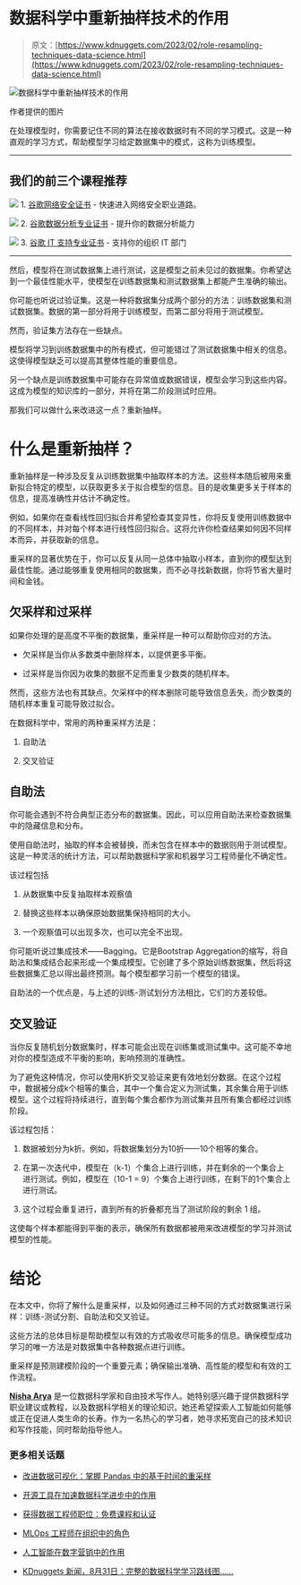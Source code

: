 # 数据科学中重新抽样技术的作用

> 原文：[https://www.kdnuggets.com/2023/02/role-resampling-techniques-data-science.html](https://www.kdnuggets.com/2023/02/role-resampling-techniques-data-science.html)

![数据科学中重新抽样技术的作用](../Images/cc93027d78ad9bad1bb5470f5a65ab78.png)

作者提供的图片

在处理模型时，你需要记住不同的算法在接收数据时有不同的学习模式。这是一种直观的学习方式，帮助模型学习给定数据集中的模式，这称为训练模型。

* * *

## 我们的前三个课程推荐

![](../Images/0244c01ba9267c002ef39d4907e0b8fb.png) 1\. [谷歌网络安全证书](https://www.kdnuggets.com/google-cybersecurity) - 快速进入网络安全职业道路。

![](../Images/e225c49c3c91745821c8c0368bf04711.png) 2\. [谷歌数据分析专业证书](https://www.kdnuggets.com/google-data-analytics) - 提升你的数据分析能力

![](../Images/0244c01ba9267c002ef39d4907e0b8fb.png) 3\. [谷歌 IT 支持专业证书](https://www.kdnuggets.com/google-itsupport) - 支持你的组织 IT 部门

* * *

然后，模型将在测试数据集上进行测试，这是模型之前未见过的数据集。你希望达到一个最佳性能水平，使模型在训练数据集和测试数据集上都能产生准确的输出。

你可能也听说过验证集。这是一种将数据集分成两个部分的方法：训练数据集和测试数据集。数据的第一部分将用于训练模型，而第二部分将用于测试模型。

然而，验证集方法存在一些缺点。

模型将学习到训练数据集中的所有模式，但可能错过了测试数据集中相关的信息。这使得模型缺乏可以提高其整体性能的重要信息。

另一个缺点是训练数据集中可能存在异常值或数据错误，模型会学习到这些内容。这成为模型的知识库的一部分，并将在第二阶段测试时应用。

那我们可以做什么来改进这一点？重新抽样。

# 什么是重新抽样？

重新抽样是一种涉及反复从训练数据集中抽取样本的方法。这些样本随后被用来重新拟合特定的模型，以获取更多关于拟合模型的信息。目的是收集更多关于样本的信息，提高准确性并估计不确定性。

例如，如果你在查看线性回归拟合并希望检查其变异性，你将反复使用训练数据中的不同样本，并对每个样本进行线性回归拟合。这将允许你检查结果如何因不同样本而异，并获取新的信息。

重采样的显著优势在于，你可以反复从同一总体中抽取小样本，直到你的模型达到最佳性能。通过能够重复使用相同的数据集，而不必寻找新数据，你将节省大量时间和金钱。

## 欠采样和过采样

如果你处理的是高度不平衡的数据集，重采样是一种可以帮助你应对的方法。

+   欠采样是当你从多数类中删除样本，以提供更多平衡。

+   过采样是当你因为收集的数据不足而重复少数类的随机样本。

然而，这些方法也有其缺点。欠采样中的样本删除可能导致信息丢失，而少数类的随机样本重复可能导致过拟合。

在数据科学中，常用的两种重采样方法是：

1.  自助法

1.  交叉验证

## 自助法

你可能会遇到不符合典型正态分布的数据集。因此，可以应用自助法来检查数据集中的隐藏信息和分布。

使用自助法时，抽取的样本会被替换，而未包含在样本中的数据则用于测试模型。这是一种灵活的统计方法，可以帮助数据科学家和机器学习工程师量化不确定性。

该过程包括

1.  从数据集中反复抽取样本观察值

1.  替换这些样本以确保原始数据集保持相同的大小。

1.  一个观察值可以出现多次，也可以完全不出现。

你可能听说过集成技术——Bagging。它是Bootstrap Aggregation的缩写，将自助法和集成结合起来形成一个集成模型。它创建了多个原始训练数据集，然后将这些数据集汇总以得出最终预测。每个模型都学习前一个模型的错误。

自助法的一个优点是，与上述的训练-测试划分方法相比，它们的方差较低。

## 交叉验证

当你反复随机划分数据集时，样本可能会出现在训练集或测试集中。这可能不幸地对你的模型造成不平衡的影响，影响预测的准确性。

为了避免这种情况，你可以使用K折交叉验证来更有效地划分数据。在这个过程中，数据被分成k个相等的集合，其中一个集合定义为测试集，其余集合用于训练模型。这个过程将持续进行，直到每个集合都作为测试集并且所有集合都经过训练阶段。

该过程包括：

1.  数据被划分为k折。例如，将数据集划分为10折——10个相等的集合。

1.  在第一次迭代中，模型在（k-1）个集合上进行训练，并在剩余的一个集合上进行测试。例如，模型在（10-1 = 9）个集合上进行训练，在剩下的1个集合上进行测试。

1.  这个过程会重复进行，直到所有的折叠都充当了测试阶段的剩余 1 组。

这使每个样本都能得到平衡的表示，确保所有数据都被用来改进模型的学习并测试模型的性能。

# 结论

在本文中，你将了解什么是重采样，以及如何通过三种不同的方式对数据集进行采样：训练-测试分割、自助法和交叉验证。

这些方法的总体目标是帮助模型以有效的方式吸收尽可能多的信息。确保模型成功学习的唯一方法是对数据集中各种数据点进行训练。

重采样是预测建模阶段的一个重要元素；确保输出准确、高性能的模型和有效的工作流程。

**[Nisha Arya](https://www.linkedin.com/in/nisha-arya-ahmed/)** 是一位数据科学家和自由技术写作人。她特别感兴趣于提供数据科学职业建议或教程，以及数据科学相关的理论知识。她还希望探索人工智能如何能够或正在促进人类生命的长寿。作为一名热心的学习者，她寻求拓宽自己的技术知识和写作技能，同时帮助指导他人。

### 更多相关话题

+   [改进数据可视化：掌握 Pandas 中的基于时间的重采样](https://www.kdnuggets.com/revamping-data-visualization-mastering-timebased-resampling-in-pandas)

+   [开源工具在加速数据科学进步中的作用](https://www.kdnuggets.com/2023/05/role-open-source-tools-accelerating-data-science-progress.html)

+   [获得数据工程师职位：免费课程和认证](https://www.kdnuggets.com/landing-a-data-engineer-role-free-courses-and-certifications)

+   [MLOps 工程师在组织中的角色](https://www.kdnuggets.com/2023/04/role-mlops-engineer-organization.html)

+   [人工智能在数字营销中的作用](https://www.kdnuggets.com/the-role-of-ai-in-digital-marketing)

+   [KDnuggets 新闻，8月31日：完整的数据科学学习路线图……](https://www.kdnuggets.com/2022/n35.html)
